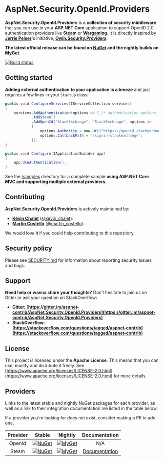 # AspNet.Security.OpenId.Providers

**AspNet.Security.OpenId.Providers** is a **collection of security middleware** that you can use in your **ASP.NET Core** application to support OpenID 2.0 authentication providers like **[Steam](https://steampowered.com/)** or **[Wargaming](https://wargaming.net/)**. It is directly inspired by **[Jerrie Pelser](https://github.com/jerriep)**'s initiative, **[Owin.Security.Providers](https://github.com/RockstarLabs/OwinOAuthProviders)**.

**The latest official release can be found on [NuGet](https://www.nuget.org/profiles/aspnet-contrib) and the nightly builds on [MyGet](https://www.myget.org/gallery/aspnet-contrib)**.

[![Build status](https://github.com/aspnet-contrib/AspNet.Security.OpenId.Providers/workflows/build/badge.svg?branch=dev&event=push)](https://github.com/aspnet-contrib/AspNet.Security.OpenId.Providers/actions?query=workflow%3Abuild+branch%3Adev+event%3Apush)

## Getting started

**Adding external authentication to your application is a breeze** and just requires a few lines in your `Startup` class:

```csharp
public void ConfigureServices(IServiceCollection services)
{
    services.AddAuthentication(options => { /* Authentication options */ })
            .AddSteam()
            .AddOpenId("StackExchange", "StackExchange", options =>
            {
                options.Authority = new Uri("https://openid.stackexchange.com/");
                options.CallbackPath = "/signin-stackexchange";
            });
}

public void Configure(IApplicationBuilder app)
{
    app.UseAuthentication();
}
```

See the [/samples](https://github.com/aspnet-contrib/AspNet.Security.OpenId.Providers/tree/dev/samples) directory for a complete sample **using ASP.NET Core MVC and supporting multiple external providers**.

## Contributing

**AspNet.Security.OpenId.Providers** is actively maintained by:

- **[Kévin Chalet](https://github.com/kevinchalet)** ([@kevin_chalet](https://twitter.com/kevin_chalet)).
- **[Martin Costello](https://github.com/martincostello)** ([@martin_costello](https://twitter.com/martin_costello)).

We would love it if you could help contributing to this repository.

## Security policy

Please see [SECURITY.md](./.github/SECURITY.md) for information about reporting security issues and bugs.

## Support

**Need help or wanna share your thoughts?** Don't hesitate to join us on Gitter or ask your question on StackOverflow:

- **Gitter: [https://gitter.im/aspnet-contrib/AspNet.Security.OpenId.Providers](https://gitter.im/aspnet-contrib/AspNet.Security.OpenId.Providers)**
- **StackOverflow: [https://stackoverflow.com/questions/tagged/aspnet-contrib](https://stackoverflow.com/questions/tagged/aspnet-contrib)**

## License

This project is licensed under the **Apache License**. This means that you can use, modify and distribute it freely. See [https://www.apache.org/licenses/LICENSE-2.0.html](https://www.apache.org/licenses/LICENSE-2.0.html) for more details.

## Providers

Links to the latest stable and nightly NuGet packages for each provider, as well as a link to their integration documentation are listed in the table below.

If a provider you're looking for does not exist, consider making a PR to add one.

| Provider | Stable | Nightly | Documentation |
|:-:|:-:|:-:|:-:|
| OpenId | [![NuGet](https://img.shields.io/nuget/v/AspNet.Security.OpenId?logo=nuget&label=NuGet&color=blue)](https://www.nuget.org/packages/AspNet.Security.OpenId/ "Download AspNet.Security.OpenId from NuGet.org") | [![MyGet](https://img.shields.io/myget/aspnet-contrib/vpre/AspNet.Security.OpenId?logo=nuget&label=MyGet&color=blue)](https://www.myget.org/feed/aspnet-contrib/package/nuget/AspNet.Security.OpenId "Download AspNet.Security.OpenId from MyGet.org") | N/A |
| Steam | [![NuGet](https://img.shields.io/nuget/v/AspNet.Security.OpenId.Steam?logo=nuget&label=NuGet&color=blue)](https://www.nuget.org/packages/AspNet.Security.OpenId.Steam/ "Download AspNet.Security.OpenId.Steam from NuGet.org") | [![MyGet](https://img.shields.io/myget/aspnet-contrib/vpre/AspNet.Security.OpenId.Steam?logo=nuget&label=MyGet&color=blue)](https://www.myget.org/feed/aspnet-contrib/package/nuget/AspNet.Security.OpenId.Steam "Download AspNet.Security.OpenId.Steam from MyGet.org") | [Documentation](https://steamcommunity.com/dev "Steam developer documentation") |

<!--
| CHANGEME | [![NuGet](https://img.shields.io/nuget/v/AspNet.Security.OpenId.CHANGEME?logo=nuget&label=NuGet&color=blue)](https://www.nuget.org/packages/AspNet.Security.OpenId.CHANGEME/ "Download AspNet.Security.OpenId.CHANGEME from NuGet.org") | [![MyGet](https://img.shields.io/myget/aspnet-contrib/vpre/AspNet.Security.OpenId.CHANGEME?logo=nuget&label=MyGet&color=blue)](https://www.myget.org/feed/aspnet-contrib/package/nuget/AspNet.Security.OpenId.CHANGEME "Download AspNet.Security.OpenId.CHANGEME from MyGet.org") | [Documentation](CHANGEME "CHANGEME developer documentation") |
-->
